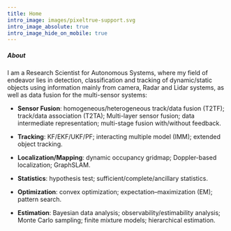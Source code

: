 ```yaml
---
title: Home
intro_image: images/pixeltrue-support.svg
intro_image_absolute: true
intro_image_hide_on_mobile: true
---
```

##### About

I am a Research Scientist for Autonomous Systems, where my field of endeavor lies in detection, classification and tracking of dynamic/static objects using information mainly from camera, Radar and Lidar systems, as well as data fusion for the multi-sensor systems:

*   **Sensor Fusion**: homogeneous/heterogeneous track/data fusion (T2TF); track/data association (T2TA); Multi-layer sensor fusion; data intermediate representation; multi-stage fusion with/without feedback.

*   **Tracking**: KF/EKF/UKF/PF; interacting multiple model (IMM); extended object tracking.

*   **Localization/Mapping**: dynamic occupancy gridmap; Doppler-based localization; GraphSLAM.

*   **Statistics**: hypothesis test; sufficient/complete/ancillary statistics.

*   **Optimization**: convex optimization; expectation–maximization (EM); pattern search.

*   **Estimation**: Bayesian data analysis; observability/estimability analysis; Monte Carlo sampling; finite mixture models; hierarchical estimation.
